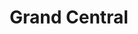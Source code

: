 ---
title: "Grand Central"
url: /portland/grand-central-southwest-multnomah-boulevard/
shop: bakery
---